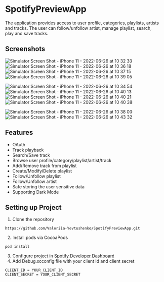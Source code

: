 # SpotifyPreviewApp

The application provides access to user profile, categories, playlists, artists and tracks. The user can follow/unfollow artist, manage playlist, search, play and save tracks.
## Screenshots
![Simulator Screen Shot - iPhone 11 - 2022-06-26 at 10 32 33](https://user-images.githubusercontent.com/78361312/175804278-55999e92-5263-446d-aa94-8b38f2b90b71.png)
![Simulator Screen Shot - iPhone 11 - 2022-06-26 at 10 36 18](https://user-images.githubusercontent.com/78361312/175804378-02ddc0e5-d4d2-4fac-9126-09bd982f8192.png)
![Simulator Screen Shot - iPhone 11 - 2022-06-26 at 10 37 15](https://user-images.githubusercontent.com/78361312/175804399-dd6763a6-ee0e-4ffe-a19d-44c1b634ff7a.png)
![Simulator Screen Shot - iPhone 11 - 2022-06-26 at 10 39 05](https://user-images.githubusercontent.com/78361312/175804470-07b59d43-1c3d-4853-b549-fa5dbfafcc76.png)


![Simulator Screen Shot - iPhone 11 - 2022-06-26 at 10 34 54](https://user-images.githubusercontent.com/78361312/175804339-1e29f903-c6c6-48da-a81a-f66bae5001c0.png)
![Simulator Screen Shot - iPhone 11 - 2022-06-26 at 10 40 13](https://user-images.githubusercontent.com/78361312/175804521-6c08aaaf-c074-4f8a-94fc-64b00244a9f7.png)
![Simulator Screen Shot - iPhone 11 - 2022-06-26 at 10 40 21](https://user-images.githubusercontent.com/78361312/175804523-94a979ac-046d-4f14-a587-3a825525e63e.png)
![Simulator Screen Shot - iPhone 11 - 2022-06-26 at 10 40 38](https://user-images.githubusercontent.com/78361312/175804526-9552f3e8-8d89-4add-8172-542a2f2e0796.png)

![Simulator Screen Shot - iPhone 11 - 2022-06-26 at 10 38 00](https://user-images.githubusercontent.com/78361312/175804444-320af2a7-66e5-4008-bb88-3f2bf1060e9c.png)
![Simulator Screen Shot - iPhone 11 - 2022-06-26 at 10 43 32](https://user-images.githubusercontent.com/78361312/175804603-5f2c9838-4281-438e-a7ee-49e1225fbe74.png)

## Features
- OAuth
- Track playback
- Search/Save track
- Browse user profile/category/playlist/artist/track
- Add/Remove track from playlist
- Create/Modify/Delete playlist
- Follow/Unfollow playlist
- Follow/Unfollow artist
- Safe storing the user sensitive data
- Supporting Dark Mode

## Setting up Project

1. Clone the repository
```
https://github.com/Valeriia-Yevtushenko/SpotifyPreviewApp.git
```
2. Install pods via CocoaPods
```
pod install
```
3. Configure project in [Spotify Developer Dashboard](https://developer.spotify.com/dashboard/)
4. Add Debug.xcconfig file with your client Id and client secret
```
CLIENT_ID = YOUR_CLIENT_ID
CLIENT_SECRET = YOUR_CLIENT_SECRET
```
